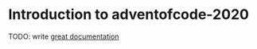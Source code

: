# Introduction to adventofcode-2020

TODO: write [great documentation](http://jacobian.org/writing/what-to-write/)
